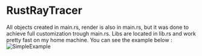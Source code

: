 # RustRayTracer
All objects created in main.rs, render is also in main.rs, but it was done to achieve full customization trough main.rs. Libs are located in lib.rs and work pretty fast on my home machine. You can see the example below :
![SimpleExample](/HighResResult.jpg)
